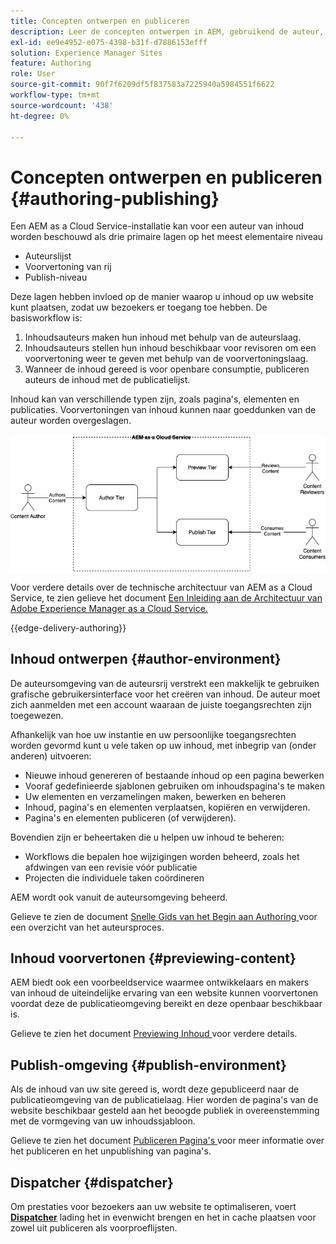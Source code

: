 ```yaml
---
title: Concepten ontwerpen en publiceren
description: Leer de concepten ontwerpen in AEM, gebruikend de auteur, voorproef, en publicatiemilieu's.
exl-id: ee9e4952-e075-4398-b31f-d7886153efff
solution: Experience Manager Sites
feature: Authoring
role: User
source-git-commit: 90f7f6209df5f837583a7225940a5984551f6622
workflow-type: tm+mt
source-wordcount: '438'
ht-degree: 0%

---
```



# Concepten ontwerpen en publiceren {#authoring-publishing}

Een AEM as a Cloud Service-installatie kan voor een auteur van inhoud worden beschouwd als drie primaire lagen op het meest elementaire niveau

* Auteurslijst
* Voorvertoning van rij
* Publish-niveau

Deze lagen hebben invloed op de manier waarop u inhoud op uw website kunt plaatsen, zodat uw bezoekers er toegang toe hebben. De basisworkflow is:

1. Inhoudsauteurs maken hun inhoud met behulp van de auteurslaag.
1. Inhoudsauteurs stellen hun inhoud beschikbaar voor revisoren om een voorvertoning weer te geven met behulp van de voorvertoningslaag.
1. Wanneer de inhoud gereed is voor openbare consumptie, publiceren auteurs de inhoud met de publicatielijst.

Inhoud kan van verschillende typen zijn, zoals pagina&#39;s, elementen en publicaties. Voorvertoningen van inhoud kunnen naar goeddunken van de auteur worden overgeslagen.

![ Diagram van auteur, uitgever, en verzenders ](assets/author-publish.jpg)

Voor verdere details over de technische architectuur van AEM as a Cloud Service, te zien gelieve het document [ Een Inleiding aan de Architectuur van Adobe Experience Manager as a Cloud Service.](/help/overview/architecture.md)

{{edge-delivery-authoring}}

## Inhoud ontwerpen {#author-environment}

De auteursomgeving van de auteursrij verstrekt een makkelijk te gebruiken grafische gebruikersinterface voor het creëren van inhoud. De auteur moet zich aanmelden met een account waaraan de juiste toegangsrechten zijn toegewezen.

Afhankelijk van hoe uw instantie en uw persoonlijke toegangsrechten worden gevormd kunt u vele taken op uw inhoud, met inbegrip van (onder anderen) uitvoeren:

* Nieuwe inhoud genereren of bestaande inhoud op een pagina bewerken
* Vooraf gedefinieerde sjablonen gebruiken om inhoudspagina&#39;s te maken
* Uw elementen en verzamelingen maken, bewerken en beheren
* Inhoud, pagina&#39;s en elementen verplaatsen, kopiëren en verwijderen.
* Pagina&#39;s en elementen publiceren (of verwijderen).

Bovendien zijn er beheertaken die u helpen uw inhoud te beheren:

* Workflows die bepalen hoe wijzigingen worden beheerd, zoals het afdwingen van een revisie vóór publicatie
* Projecten die individuele taken coördineren

AEM wordt ook vanuit de auteursomgeving beheerd.

Gelieve te zien de document [ Snelle Gids van het Begin aan Authoring ](/help/sites-cloud/authoring/quick-start.md) voor een overzicht van het auteursproces.

## Inhoud voorvertonen {#previewing-content}

AEM biedt ook een voorbeeldservice waarmee ontwikkelaars en makers van inhoud de uiteindelijke ervaring van een website kunnen voorvertonen voordat deze de publicatieomgeving bereikt en deze openbaar beschikbaar is.

Gelieve te zien het document [ Previewing Inhoud ](/help/sites-cloud/authoring/sites-console/previewing-content.md) voor verdere details.

## Publish-omgeving {#publish-environment}

Als de inhoud van uw site gereed is, wordt deze gepubliceerd naar de publicatieomgeving van de publicatielaag. Hier worden de pagina&#39;s van de website beschikbaar gesteld aan het beoogde publiek in overeenstemming met de vormgeving van uw inhoudssjabloon.

Gelieve te zien het document [ Publiceren Pagina&#39;s ](/help/sites-cloud/authoring/sites-console/publishing-pages.md) voor meer informatie over het publiceren en het unpublishing van pagina&#39;s.

## Dispatcher {#dispatcher}

Om prestaties voor bezoekers aan uw website te optimaliseren, voert **[Dispatcher](/help/implementing/dispatcher/overview.md)** lading het in evenwicht brengen en het in cache plaatsen voor zowel uit publiceren als voorproeflijsten.
